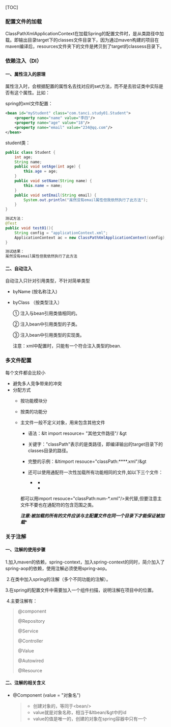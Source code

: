 [TOC]



### 配置文件的加载

​        ClassPathXmlApplicationContext在加载Spring的配置文件时，是从类路径中加载。即输出目录target下的classes文件目录下，因为通过maven构建的项目在maven编译后，resources文件夹下的文件是拷贝到了target的classess目录下。

### 依赖注入（DI）

#### 一、属性注入的原理

属性注入时，会根据配置的属性名去找对应的set方法，而不是去验证类中实际是否有这个属性。比如：

spring的xml文件配置：

```xml
<bean id="myStudent" class="com.tanci.study01.Student">
    <property name="name" value="李四"/>
    <property name="age" value="18"/>
    <property name="email" value="234@qq.com"/>
</bean>
```
student类：

```Java
public class Student {
    int age;
    String name;
    public void setAge(int age) {
        this.age = age;
    }
    public void setName(String name) {
        this.name = name;
    }
    public void setEmail(String email) {
        System.out.println("虽然没有email属性但我依然执行了此方法");
    }
}
```

```java
测试方法：
@Test
public void test01(){
    String config = "applicationContext.xml";
    ApplicationContext ac = new ClassPathXmlApplicationContext(config);
}

测试结果：
虽然没有email属性但我依然执行了此方法
```

#### 二、自动注入

自动注入只针对引用类型，不针对简单类型

* byName (按名称注入)
* byClass （按类型注入）

    ① 注入与bean引用类值相同的。

    ② 注入bean中引用类型的子类。

    ③ 注入bean中引用类型的实现类。
  
    注意：xml中配置时，只能有一个符合注入类型的bean.
    

### 多文件配置

每个文件都会比较小

* 避免多人竞争带来的冲突
* 分配方式
  * 按功能模块分
    
  * 按类的功能分
    
  * 主文件一般不定义对象，用来包含其他文件
    * 语法：&lt import resource= "其他文件路径"/ &gt
    * 关键字："classPath"表示的是类路径，即编译输出的target目录下的classes目录的路径。
    * 完整的示例：&ltimport resouce="classPath:****.xml"/&gt
    * 还可以使用通配符一次性加载所有功能相同的文件,如以下三个文件：
      
       * <import resouce="classPath:num01.xml"/>
       
          * <import resouce="classPath:num02.xml"/>
          * <import resouce="classPath:num03.xml"/>
    
    都可以用import resouce="classPath:num-*.xml"/>来代替,但要注意主文件不要也在通配符的包含范围之类。
    
    ***注意:被加载的所有的文件应该与主配置文件在同一个目录下才能保证被加载****

### 关于注解

#### 一、注解的使用步骤

​	1.加入maven的依赖，spring-context，加入spring-context的同时，简介加入了spring-aop的依赖，使用注解必须使用spring-aop。

​	2.在类中加入spring的注解（多个不同功能的注解）。

​	3.在spring的配置文件中需要加入一个组件扫描，说明注解在项目中的位置。

​	4.主要注解有：

> @component
>
> @Repository
>
> @Service
>
> @Controller
>
> @Value
>
> @Autowired
>
> @Resource

#### 二、注解的相关含义

* @Component (value = "对象名")

  > * 创建对象的，等同于\<bean/\>
  > * value就是对象名称，相当于&ltbean/&gt中的id
  > * value的值是唯一的，创建的对象在spring容器中只有一个